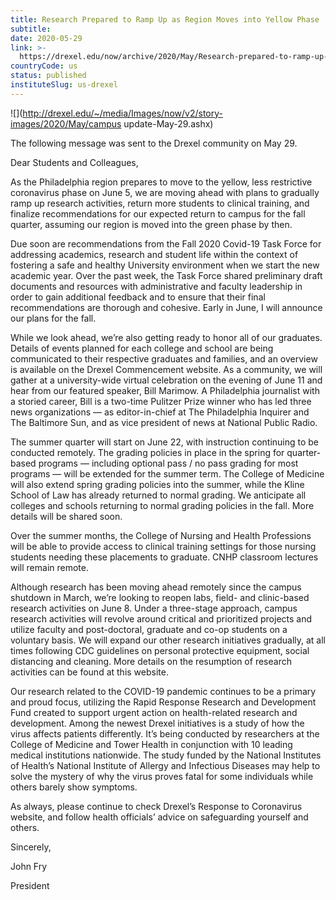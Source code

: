 ```yaml
---
title: Research Prepared to Ramp Up as Region Moves into Yellow Phase
subtitle: 
date: 2020-05-29
link: >-
  https://drexel.edu/now/archive/2020/May/Research-prepared-to-ramp-up-region-moves-to-yellow-phase/
countryCode: us
status: published
instituteSlug: us-drexel
---
```

![](http://drexel.edu/~/media/Images/now/v2/story-images/2020/May/campus update-May-29.ashx)

The following message was sent to the Drexel community on May 29.

Dear Students and Colleagues,

As the Philadelphia region prepares to move to the yellow, less restrictive coronavirus phase on June 5, we are moving ahead with plans to gradually ramp up research activities, return more students to clinical training, and finalize recommendations for our expected return to campus for the fall quarter, assuming our region is moved into the green phase by then.

Due soon are recommendations from the Fall 2020 Covid-19 Task Force for addressing academics, research and student life within the context of fostering a safe and healthy University environment when we start the new academic year. Over the past week, the Task Force shared preliminary draft documents and resources with administrative and faculty leadership in order to gain additional feedback and to ensure that their final recommendations are thorough and cohesive. Early in June, I will announce our plans for the fall.

While we look ahead, we’re also getting ready to honor all of our graduates. Details of events planned for each college and school are being communicated to their respective graduates and families, and an overview is available on the Drexel Commencement website. As a community, we will gather at a university-wide virtual celebration on the evening of June 11 and hear from our featured speaker, Bill Marimow. A Philadelphia journalist with a storied career, Bill is a two-time Pulitzer Prize winner who has led three news organizations — as editor-in-chief at The Philadelphia Inquirer and The Baltimore Sun, and as vice president of news at National Public Radio.

The summer quarter will start on June 22, with instruction continuing to be conducted remotely. The grading policies in place in the spring for quarter-based programs — including optional pass / no pass grading for most programs — will be extended for the summer term. The College of Medicine will also extend spring grading policies into the summer, while the Kline School of Law has already returned to normal grading. We anticipate all colleges and schools returning to normal grading policies in the fall. More details will be shared soon.

Over the summer months, the College of Nursing and Health Professions will be able to provide access to clinical training settings for those nursing students needing these placements to graduate. CNHP classroom lectures will remain remote.

Although research has been moving ahead remotely since the campus shutdown in March, we’re looking to reopen labs, field- and clinic-based research activities on June 8. Under a three-stage approach, campus research activities will revolve around critical and prioritized projects and utilize faculty and post-doctoral, graduate and co-op students on a voluntary basis. We will expand our other research initiatives gradually, at all times following CDC guidelines on personal protective equipment, social distancing and cleaning. More details on the resumption of research activities can be found at this website.

Our research related to the COVID-19 pandemic continues to be a primary and proud focus, utilizing the Rapid Response Research and Development Fund created to support urgent action on health-related research and development. Among the newest Drexel initiatives is a study of how the virus affects patients differently. It’s being conducted by researchers at the College of Medicine and Tower Health in conjunction with 10 leading medical institutions nationwide. The study funded by the National Institutes of Health’s National Institute of Allergy and Infectious Diseases may help to solve the mystery of why the virus proves fatal for some individuals while others barely show symptoms.

As always, please continue to check Drexel’s Response to Coronavirus website, and follow health officials’ advice on safeguarding yourself and others.

Sincerely,

John Fry

President
